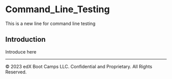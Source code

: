# Command_Line_Testing

This is a new line for command line testing

## Introduction

Introduce here

---


© 2023 edX Boot Camps LLC. Confidential and Proprietary. All Rights Reserved.
